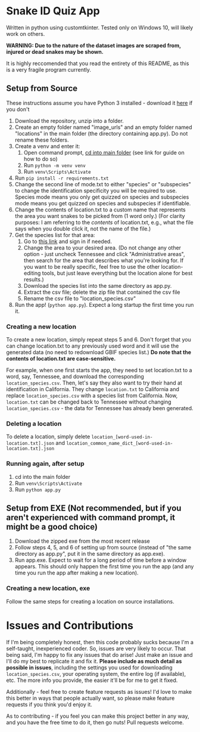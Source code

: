 # Snake ID Quiz App

Written in python using customtkinter. Tested only on Windows 10, will likely work on others.

**WARNING: Due to the nature of the dataset images are scraped from, injured or dead snakes may be shown.**

It is highly reccomended that you read the entirety of this README, as this is a very fragile program currently.

## Setup from Source

These instructions assume you have Python 3 installed - download it [here](https://www.python.org/downloads/) if you don't
1. Download the repository, unzip into a folder.
2. Create an empty folder named "image_urls" and an empty folder named "locations" in the main folder (the directory containing app.py). Do not rename these folders.
3. Create a venv and enter it:
   1. Open command prompt, [cd into main folder](https://www.wikihow.com/Change-Directories-in-Command-Prompt) (see link for guide on how to do so)
   2. Run `python -m venv venv`
   3. Run `venv\Scripts\Activate`
4. Run `pip install -r requirements.txt`
5. Change the second line of mode.txt to either "species" or "subspecies" to change the identification specificity you will be required to use. Species mode means you only get quizzed on species and subspecies mode means you get quizzed on species and subspecies if identifiable.
6. Change the contents of location.txt to a custom name that represents the area you want snakes to be picked from (1 word only.) (For clarity purposes: I am referring to the *contents* of location.txt, e.g., what the file says when you double click it, not the name of the file.)
7. Get the species list for that area:
   1. Go to [this link](https://www.gbif.org/occurrence/download?dataset_key=50c9509d-22c7-4a22-a47d-8c48425ef4a7&taxon_key=11592253&occurrence_status=present&gadm_gid=USA.43_1) and sign in if needed.
   2. Change the area to your desired area. (Do not change any other option - just uncheck Tennessee and click "Administrative areas", then search for the area that describes what you're looking for. If you want to be really specific, feel free to use the other location-editing tools, but just leave everything but the location alone for best results.)
   3. Download the species list into the same directory as app.py.
   4. Extract the csv file; delete the zip file that contained the csv file
   5. Rename the csv file to "location_species.csv"
8. Run the app! (`python app.py`). Expect a long startup the first time you run it.

### Creating a new location

To create a new location, simply repeat steps 5 and 6. Don't forget that you can change location.txt to any previously used word and it will use the generated data (no need to redownload GBIF species list.) **Do note that the contents of location.txt are case-sensitive.**

For example, when one first starts the app, they need to set location.txt to a word, say, Tennessee, and download the corresponding `location_species.csv`. Then, let's say they also want to try their hand at identification in California. They change `location.txt` to California and replace `location_species.csv` with a species list from California. Now, `location.txt` can be changed back to Tennessee without changing `location_species.csv` - the data for Tennessee has already been generated.

### Deleting a location

To delete a location, simply delete `location_[word-used-in-location.txt].json` and `location_common_name_dict_[word-used-in-location.txt].json`

### Running again, after setup

1. cd into the main folder
2. Run `venv\Scripts\Activate`
3. Run `python app.py`

## Setup from EXE (Not recommended, but if you aren't experienced with command prompt, it might be a good choice)

1. Download the zipped exe from the most recent release
2. Follow steps 4, 5, and 6 of setting up from source (instead of "the same directory as app.py", put it in the same directory as app.exe).
3. Run app.exe. Expect to wait for a long period of time before a window appears. This should only happen the first time you run the app (and any time you run the app after making a new location).

### Creating a new location, exe

Follow the same steps for creating a location on source installations.

# Issues and Contributions

If I'm being completely honest, then this code probably sucks because I'm a self-taught, inexperienced coder. So, issues are very likely to occur. That being said, I'm happy to fix any issues that do arise! Just make an issue and I'll do my best to replicate it and fix it. **Please include as much detail as possible in issues**, including the settings you used for downloading `location_species.csv`, your operating system, the entire log (if available), etc. The more info you provide, the easier it'll be for me to get it fixed.

Additionally - feel free to create feature requests as issues! I'd love to make this better in ways that people actually want, so please make feature requests if you think you'd enjoy it.

As to contributing - if you feel you can make this project better in any way, and you have the free time to do it, then go nuts! Pull requests welcome.
